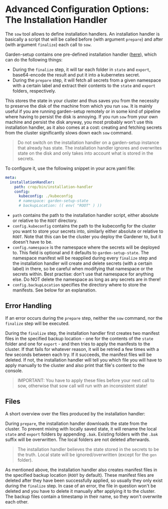 # Advanced Configuration Options: The Installation Handler

The `sow` tool allows to define installation handlers. An installation handler is basically a script that will be called before (with argument `prepare`) and after (with argument `finalize`) each call to `sow`.

Garden-setup contains one pre-defined installation handler ([here](../../bin/installation-handler)), which can do the following things:
- During the `finalize` step, it will tar each folder in `state` and `export`, base64-encode the result and put it into a kubernetes secret.
- During the `prepare` step, it will fetch all secrets from a given namespace with a certain label and extract their contents to the `state` and `export` folders, respectively.

This stores the state in your cluster and thus saves you from the necessity to preserve the disk of the machine from which you run `sow`. It is mainly useful if you are running garden-setup remotely or in some kind of pipeline where having to persist the disk is annoying. If you run `sow` from your own machine and persist the disk anyway, you most probably won't use this installation handler, as it also comes at a cost: creating and fetching secrets from the cluster significantly slows down each `sow` command.

> Do not switch on the installation handler on a garden-setup instance that already has state. The installation handler ignores and overwrites state on the disk and only takes into account what is stored in the secrets.

To configure it, use the following snippet in your acre.yaml file:
```yaml
meta:
  installationHandler:
    path: crop/bin/installation-handler
    config:
      kubeconfig: ./kubeconfig
      # namespace: garden-setup-state
      # backupLocation: (( env( "ROOT" ) ))
```

- `path` contains the path to the installation handler script, either absolute or relative to the `ROOT` directory.
- `config.kubeconfig` contains the path to the kubeconfig for the cluster you want to store your secrets into, similarly either absolute or relative to `ROOT`. Note that this can be the cluster you deploy the Gardener to, but it doesn't have to be.
- `config.namespace` is the namespace where the secrets will be deployed to. This field is optional and it defaults to `garden-setup-state`. The namespace manifest will be reapplied during every `finalize` step and the installation handler will create and delete secrets (with a certain label) in there, so be careful when modifying that namespace or the secrets within. Best practise: don't use that namespace for anything else. Do NOT delete the namespace as long as any secrets are in there!
- `config.backupLocation` specifies the directory where to store the manifests. See below for an explanation. 

## Error Handling

If an error occurs during the `prepare` step, neither the `sow` command, nor the `finalize` step will be executed.

During the `finalize` step, the installation handler first creates two manifest files in the specified backup location - one for the contents of the `state` folder and one for `export` - and then tries to apply the manifests to the cluster. If that fails for whatever reason, it will be retried a few times with a few seconds between each try. If it succeeds, the manifest files will be deleted. If not, the installation handler will tell you which file you will have to apply manually to the cluster and also print that file's content to the console.

> IMPORTANT: You have to apply these files before your next call to sow, otherwise that sow call will run with an inconsistent state!

## Files

A short overview over the files produced by the installation handler:

During `prepare`, the installation handler downloads the state from the cluster. To prevent mixing with locally saved state, it will rename the local `state` and `export` folders by appending `.bak`. Existing folders with the `.bak` suffix will be overwritten. The local folders are not deleted afterwards.

> The installation handler believes the state stored in the secrets to be the truth. Local state will be ignored/overwritten (except for the `gen` folder).

As mentioned above, the installation handler also creates manifest files in the specified backup location (`ROOT` by default). These manifest files are deleted after they have been successfully applied, so usually they only exist during the `finalize` step. In case of an error, the file in question won't be deleted and you have to delete it manually after applying it to the cluster. The backup files contain a timestamp in their name, so they won't overwrite each other.